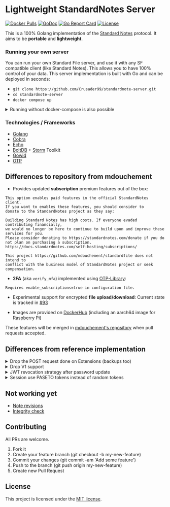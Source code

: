 # Lightweight StandardNotes Server

[![Docker Pulls](https://img.shields.io/docker/pulls/crusaders/standardnote-server)](https://hub.docker.com/r/crusaders/standardnote-server)
[![GoDoc](https://img.shields.io/badge/godoc-reference-blue.svg)](https://pkg.go.dev/github.com/mdouchement/standardfile)
[![Go Report Card](https://goreportcard.com/badge/github.com/mdouchement/standardfile)](https://goreportcard.com/report/github.com/mdouchement/standardfile)
[![License](https://img.shields.io/github/license/mdouchement/standardfile.svg)](http://opensource.org/licenses/MIT)

This is a 100% Golang implementation of the [Standard Notes](https://docs.standardnotes.com/specification/sync) protocol. It aims to be **portable** and **lightweight**.

### Running your own server

You can run your own Standard File server, and use it with any SF compatible client (like Standard Notes).
This allows you to have 100% control of your data.
This server implementation is built with Go and can be deployed in seconds:

- `git clone https://github.com/Crusader99/standardnote-server.git`
- `cd standardnote-server`
- `docker compose up`

<details>
<summary>Running without docker-compose is also possible</summary>

`docker run -p 5000:5000 -v $(pwd)/db:/etc/standardfile/database:z -v $(pwd)/standardfile.yml:/etc/standardfile/standardfile.yml:z -it crusaders/standardnote-server`

</details>

### Technologies / Frameworks

- [Golang](https://go.dev/)
- [Cobra](https://github.com/spf13/cobra)
- [Echo](https://github.com/labstack/echo)
- [BoltDB](https://github.com/etcd-io/bbolt) + [Storm](https://github.com/asdine/storm) Toolkit
- [Gowid](https://github.com/gcla/gowid)
- [OTP](https://github.com/pquerna/otp)


## Differences to repository from mdouchement


* Provides updated **subscription** premium features out of the box:
```
This option enables paid features in the official StandardNotes client.
If you want to enables these features, you should consider to
donate to the StandardNotes project as they say:

Building Standard Notes has high costs. If everyone evaded contributing financially,
we would no longer be here to continue to build upon and improve these services for you.
Please consider donating to https://standardnotes.com/donate if you do not plan on purchasing a subscription.
https://docs.standardnotes.com/self-hosting/subscriptions/

This project https://github.com/mdouchement/standardfile does not intend to
conflict with the business model of StandardNotes project or seek compensation.
```

* **2FA** (aka `verify_mfa`) implemented using [OTP-Library](https://github.com/pquerna/otp):
```
Requires enable_subscriptions=true in configuration file.
```

* Experimental support for encrypted **file upload/download**: Current state is tracked in [#93](https://github.com/mdouchement/standardfile/pull/93)

* Images are provided on [DockerHub](https://hub.docker.com/r/crusaders/standardnote-server) (including an aarch64 image for Raspberry Pi)

These features will be merged in [mdouchement's repository](https://github.com/mdouchement/standardfile) when pull requests accepted.


## Differences from reference implementation

<details>
<summary>Drop the POST request done on Extensions (backups too)</summary>

> This feature is pretty undocumented and I feel uncomfortable about the outgoing traffic from my server on unknown URLs.

</details>

<details>
<summary>Drop V1 support</summary>

> All stuff used in v1 and not in v2 nor v3

</details>

<details>
<summary>JWT revocation strategy after password update</summary>

> Reference implementation use a pw_hash claim to check if the user has changed their pw and thus forbid them from access if they have an old jwt.

<hr>

> Here we will revoke JWT based on its `iat` claim and `User.PasswordUpdatedAt` field.
> Looks more safer than publicly expose any sort of password stuff.
> See `internal/server/middlewares/current_user.go`

</details>

<details>
<summary>Session use PASETO tokens instead of random tokens</summary>

> Here we will be using PASETO to strengthen authentication to ensure that the tokens are issued by the server.

</details>

## Not working yet

- [Note revisions](https://github.com/mdouchement/standardfile/issues/31)
- [Integrity check](https://github.com/mdouchement/standardfile/issues/75)

## Contributing

All PRs are welcome.

1. Fork it
2. Create your feature branch (git checkout -b my-new-feature)
3. Commit your changes (git commit -am 'Add some feature')
4. Push to the branch (git push origin my-new-feature)
5. Create new Pull Request

## License

This project is licensed under the [MIT license](https://github.com/Crusader99/standardnote-server/blob/master/LICENSE).
